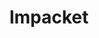 ---
title: "Impacket"
description: "Collection of Python classes for working with network protocols, providing programmatic access to low-level packet creation and manipulation."
platforms: ["windows", "linux", "macos", "cli"]
categories: ["Network", "FullPwn", "PrivEsc"]
tags: ["network-protocols", "lateral-movement", "windows-protocols", "authentication", "remote-execution"]
github: "https://github.com/fortra/impacket"
documentation: "https://github.com/fortra/impacket/blob/master/README.md"
---
